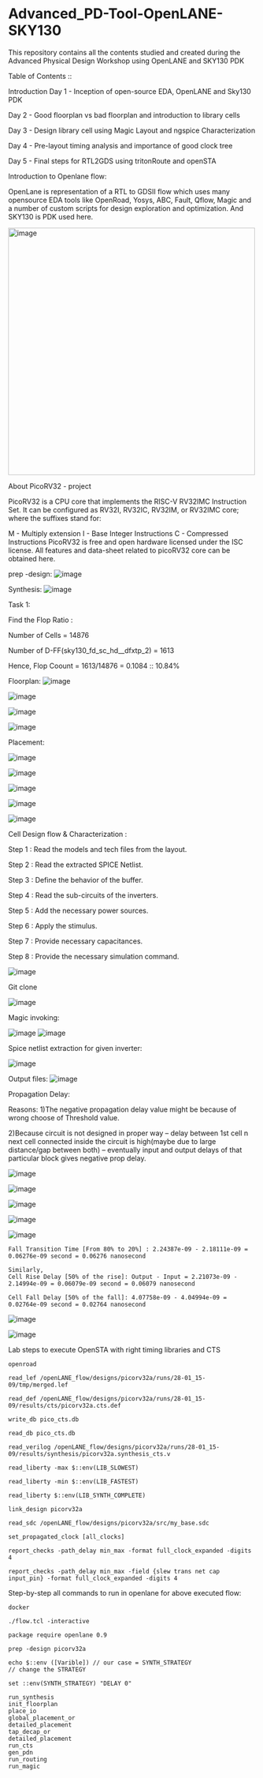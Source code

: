 # Advanced_PD-Tool-OpenLANE-SKY130
This repository contains all the contents studied and created during the Advanced Physical Design Workshop using OpenLANE and SKY130 PDK

Table of Contents ::

Introduction 
Day 1 - Inception of open-source EDA, OpenLANE and Sky130 PDK 

Day 2 - Good floorplan vs bad floorplan and introduction to library cells

Day 3 - Design library cell using Magic Layout and ngspice Characterization

Day 4 - Pre-layout timing analysis and importance of good clock tree 

Day 5 - Final steps for RTL2GDS using tritonRoute and openSTA


Introduction to Openlane flow:

OpenLane is representation of a RTL to GDSII flow which uses many opensource EDA tools like OpenRoad, Yosys, ABC, Fault, Qflow, Magic and a number of custom scripts for design exploration and optimization. And SKY130 is PDK used here.

<img width="501" alt="image" src="https://user-images.githubusercontent.com/38167491/215576986-f393b6ca-4193-4410-88e1-3594d81b96c1.png">

About PicoRV32 - project

PicoRV32 is a CPU core that implements the RISC-V RV32IMC Instruction Set. It can be configured as RV32I, RV32IC, RV32IM, or RV32IMC core; where the suffixes stand for:

M - Multiply extension
I - Base Integer Instructions
C - Compressed Instructions
PicoRV32 is free and open hardware licensed under the ISC license. All features and data-sheet related to picoRV32 core can be obtained here.


prep -design:
![image](https://user-images.githubusercontent.com/38167491/215578224-cfc7fd7f-49eb-43ea-a1ca-e3f182dde9da.png)

Synthesis:
![image](https://user-images.githubusercontent.com/38167491/215578260-ff705ac7-fdb1-4ba6-b4fd-4a2563c981de.png)

Task 1:

Find the Flop Ratio :

Number of Cells = 14876

Number of D-FF(sky130_fd_sc_hd__dfxtp_2) = 1613

Hence, Flop Coount = 1613/14876 = 0.1084 :: 10.84%



Floorplan:
![image](https://user-images.githubusercontent.com/38167491/215578701-25f9cc6d-6f81-43b8-965f-1f56e763a2ff.png)

![image](https://user-images.githubusercontent.com/38167491/215578467-79f0120a-3928-4df2-bed1-4049e2414176.png)

![image](https://user-images.githubusercontent.com/38167491/215578577-33a2cfa0-2229-4159-919c-9f20556f115a.png)

![image](https://user-images.githubusercontent.com/38167491/215578729-71f440a4-2de0-4ab5-b094-c3083131dce7.png)

Placement:

![image](https://user-images.githubusercontent.com/38167491/215578777-54888796-f64b-4338-934e-436fc6a7b205.png)

![image](https://user-images.githubusercontent.com/38167491/215578811-8e287f40-a78a-48d2-8f5b-017a0f0b2268.png)

![image](https://user-images.githubusercontent.com/38167491/215578879-230799cb-2de0-48ae-8be2-e1267cbbacb4.png)


![image](https://user-images.githubusercontent.com/38167491/215579013-3bbfb23d-75e4-4a8b-a560-402d63d3a4f1.png)

![image](https://user-images.githubusercontent.com/38167491/215579036-e3d66c15-613d-4cda-80c7-3b88e175ac0b.png)


Cell Design flow & Characterization :

Step 1 : Read the models and tech files from the layout.

Step 2 : Read the extracted SPICE Netlist.

Step 3 : Define the behavior of the buffer.

Step 4 : Read the sub-circuits of the inverters.

Step 5 : Add the necessary power sources.

Step 6 : Apply the stimulus.

Step 7 : Provide necessary capacitances.

Step 8 : Provide the necessary simulation command.

![image](https://user-images.githubusercontent.com/38167491/215579165-d42eacd0-bb62-46bb-9d67-eb5bfd734340.png)


Git clone
 
![image](https://user-images.githubusercontent.com/38167491/215579590-fefd5a98-3760-4a20-9a90-5e9b10ce140c.png)

Magic invoking:
 
![image](https://user-images.githubusercontent.com/38167491/215579689-1c823091-e59a-4cca-8353-0261fe5e86c4.png)
![image](https://user-images.githubusercontent.com/38167491/215579708-9dcba95e-e2da-43a0-95d3-4b28884809ce.png)

 
Spice netlist extraction for given inverter:
 
![image](https://user-images.githubusercontent.com/38167491/215580134-6258edb1-ff9d-44c3-899a-6a4edca9a656.png)

Output files:
![image](https://user-images.githubusercontent.com/38167491/215580167-a50780d2-576b-4537-a117-3cddd9308176.png)

Propagation Delay:

Reasons:
1)The negative propagation delay value might be because of wrong choose of Threshold value.

2)Because circuit is not designed in proper way – delay between 1st cell n next cell connected inside the circuit is high(maybe due to large distance/gap between both) – eventually input and output delays of that particular block gives negative prop delay.

![image](https://user-images.githubusercontent.com/38167491/215579308-5c257e1f-9299-4bf3-8353-217f16724354.png)


![image](https://user-images.githubusercontent.com/38167491/215580276-19fa97b2-f80c-43de-8696-84ff038a8843.png)

![image](https://user-images.githubusercontent.com/38167491/215580308-62e9380d-cfc1-454d-a7d2-7af6815d369a.png)

![image](https://user-images.githubusercontent.com/38167491/215580333-4912144d-9378-4d62-b4f4-e90d40b8863b.png)

![image](https://user-images.githubusercontent.com/38167491/215580358-7a3f1cbe-b166-4476-9794-837044cd7eb4.png)

```console
Fall Transition Time [From 80% to 20%] : 2.24387e-09 - 2.18111e-09 = 0.06276e-09 second = 0.06276 nanosecond

Similarly,
Cell Rise Delay [50% of the rise]: Output - Input = 2.21073e-09 - 2.14994e-09 = 0.06079e-09 second = 0.06079 nanosecond

Cell Fall Delay [50% of the fall]: 4.07758e-09 - 4.04994e-09 = 0.02764e-09 second = 0.02764 nanosecond

```

![image](https://user-images.githubusercontent.com/38167491/215580396-18bf2f4c-2ae9-4f6b-b4b1-ba56921b5b41.png)



![image](https://user-images.githubusercontent.com/38167491/215580439-df9c162c-9b90-4973-93df-e953f34a0f5d.png)



Lab steps to execute OpenSTA with right timing libraries and CTS

```console
openroad

read_lef /openLANE_flow/designs/picorv32a/runs/28-01_15-09/tmp/merged.lef

read_def /openLANE_flow/designs/picorv32a/runs/28-01_15-09/results/cts/picorv32a.cts.def

write_db pico_cts.db

read_db pico_cts.db

read_verilog /openLANE_flow/designs/picorv32a/runs/28-01_15-09/results/synthesis/picorv32a.synthesis_cts.v

read_liberty -max $::env(LIB_SLOWEST)

read_liberty -min $::env(LIB_FASTEST)

read_liberty $::env(LIB_SYNTH_COMPLETE)

link_design picorv32a

read_sdc /openLANE_flow/designs/picorv32a/src/my_base.sdc

set_propagated_clock [all_clocks]    

report_checks -path_delay min_max -format full_clock_expanded -digits 4

report_checks -path_delay min_max -field {slew trans net cap input_pin} -format full_clock_expanded -digits 4
```


Step-by-step all commands to run in openlane for above executed flow:

```console
docker

./flow.tcl -interactive

package require openlane 0.9

prep -design picorv32a

echo $::env ([Varible]) // our case = SYNTH_STRATEGY
// change the STRATEGY

set ::env(SYNTH_STRATEGY) "DELAY 0"

run_synthesis
init_floorplan
place_io
global_placement_or
detailed_placement
tap_decap_or
detailed_placement
run_cts
gen_pdn
run_routing
run_magic
```








